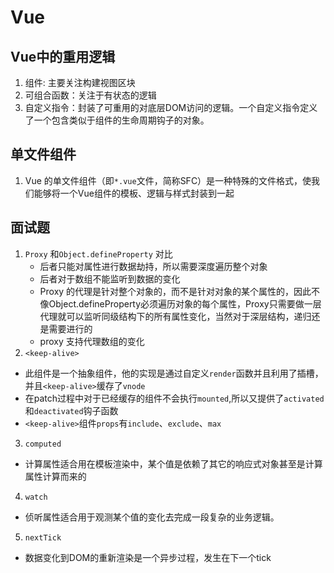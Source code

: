 # Vue

## Vue中的重用逻辑
1. 组件: 主要关注构建视图区块
2. 可组合函数：关注于有状态的逻辑
3. 自定义指令：封装了可重用的对底层DOM访问的逻辑。一个自定义指令定义了一个包含类似于组件的生命周期钩子的对象。

## 单文件组件
1. Vue 的单文件组件（即`*.vue`文件，简称SFC）是一种特殊的文件格式，使我们能够将一个Vue组件的模板、逻辑与样式封装到一起



## 面试题
1. `Proxy` 和`Object.defineProperty` 对比
    * 后者只能对属性进行数据劫持，所以需要深度遍历整个对象
    * 后者对于数组不能监听到数据的变化
    * Proxy 的代理是针对整个对象的，而不是针对对象的某个属性的，因此不像Object.defineProperty必须遍历对象的每个属性，Proxy只需要做一层代理就可以监听同级结构下的所有属性变化，当然对于深层结构，递归还是需要进行的
    * proxy 支持代理数组的变化
2. `<keep-alive>`
  * 此组件是一个抽象组件，他的实现是通过自定义`render`函数并且利用了插槽，并且`<keep-alive>`缓存了`vnode`
  * 在patch过程中对于已经缓存的组件不会执行`mounted`,所以又提供了`activated`和`deactivated`钩子函数
  * `<keep-alive>`组件`props`有`include`、`exclude`、`max`

3. `computed`
  * 计算属性适合用在模板渲染中，某个值是依赖了其它的响应式对象甚至是计算属性计算而来的
4. `watch`
  * 侦听属性适合用于观测某个值的变化去完成一段复杂的业务逻辑。

5. `nextTick`
  * 数据变化到DOM的重新渲染是一个异步过程，发生在下一个tick
  